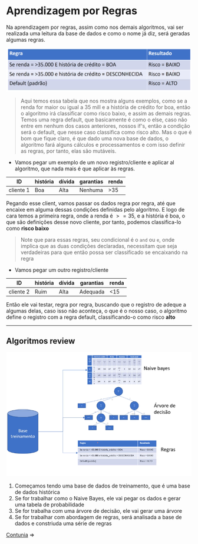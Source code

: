 # Aprendizagem por Regras

Na aprendizagem por regras, assim como nos demais algoritmos, vai ser realizada uma leitura da base de dados e como o nome já diz, será geradas algumas regras.

![regras-tabele](img/regras-tabela.png)

> Aqui temos essa tabela que nos mostra alguns exemplos, como se a renda for maior ou igual a 35 mill e a história de crédito for boa, então o algoritmo irá classificar como risco baixo, e assim as demais regras. Temos uma regra default, que basicamente é como o else, caso não entre em nenhum dos casos anteriores, nossos if's, então a condição será o default, que nesse caso classifica como risco alto. Mas o que é bom que fique claro, é que dado uma nova base de dados, o algoritmo fará alguns cálculos e processamentos e com isso definir as regras, por tanto, elas são mutáveis.

- Vamos pegar um exemplo de um novo registro/cliente e aplicar al algoritmo, que nada mais é que aplicar às regras.

ID | história | dívida | garantias | renda
----|-------|------|------|------
cliente 1 | Boa | Alta | Nenhuma | >35

Pegando esse client, vamos passar os dados regra por regra, até que encaixe em alguma dessas condições definidas pelo algoritmo. E logo de cara temos a primeira regra, onde a renda é $>=35$, e a história é boa, o que são definições desse novo cliente, por tanto, podemos classifica-lo como **risco baixo**

> Note que para essas regras, seu condicional é o `and` ou  `e`, onde implica que as duas condições declaradas, necessitam que seja verdadeiras para que então possa ser classificado se encaixando na regra

- Vamos pegar um outro registro/cliente

ID | história | dívida | garantias | renda
----|-------|------|------|------
cliente 2 | Ruim | Alta | Adequada | <15

Então ele vai testar, regra por regra, buscando que o registro de adeque a algumas delas, caso isso não aconteça, o que é o nosso caso, o algoritmo define o registro com a regra default, classificando-o como risco **alto**

---

## Algoritmos review

![algoritmo-review](img/algoritmo-review.png)

1. Começamos tendo uma base de dados de treinamento, que é uma base de dados histórica
2. Se for trabalhar como o Naive Bayes, ele vai pegar os dados e gerar uma tabela de probabilidade
3. Se for trabalha com uma árvore de decisão, ele vai gerar uma árvore
4. Se for trabalhar com abordagem de regras, será analisada a base de dados e constriuda uma série de regras

[Contunia](2%20-%20Algoritmo%20OneR%20I.md) $\Rightarrow$
